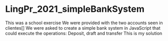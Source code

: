 # LingPr_2021_simpleBankSystem

This was a school exercise
We were provided with the two accounts seen in clientes[]
We were asked to create a simple bank system in JavaScript that could execute the operations:
Deposit, draft and transfer
This is my solution
